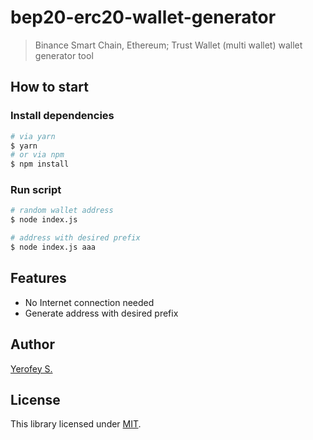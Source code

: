 # bep20-erc20-wallet-generator

> Binance Smart Chain, Ethereum; Trust Wallet (multi wallet) wallet generator tool

## How to start
### Install dependencies
```bash
# via yarn
$ yarn
# or via npm
$ npm install
```

### Run script
```bash
# random wallet address
$ node index.js

# address with desired prefix
$ node index.js aaa
```

## Features
- No Internet connection needed
- Generate address with desired prefix

## Author
[Yerofey S.](https://github.com/yerofey)

## License
This library licensed under [MIT](https://github.com/yerofey/bep20-erc20-wallet-generator/blob/master/LICENSE).
